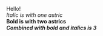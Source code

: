 Hello!
<br/> *Italic is with one astric*
<br/> **Bold is with two astrics**
<br/> ***Combined with bold and italics is 3***

